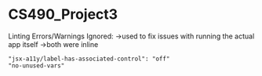 # CS490_Project3

Linting Errors/Warnings Ignored: 
->used to fix issues with running the actual app itself
->both were inline

    "jsx-a11y/label-has-associated-control": "off"
    "no-unused-vars"
